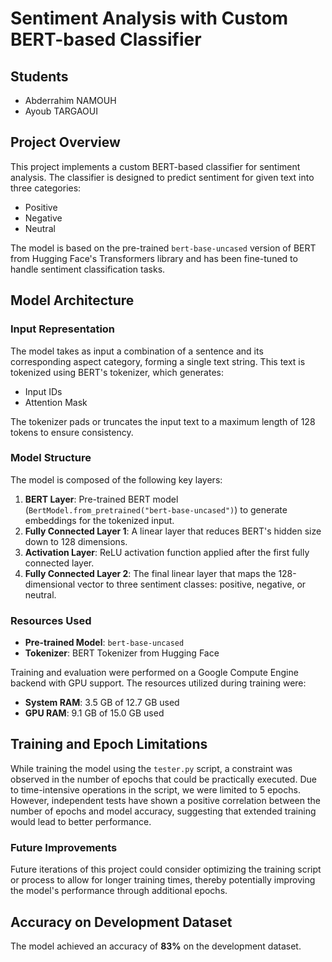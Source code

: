 # Sentiment Analysis with Custom BERT-based Classifier

## Students
- Abderrahim NAMOUH
- Ayoub TARGAOUI

## Project Overview
This project implements a custom BERT-based classifier for sentiment analysis. The classifier is designed to predict sentiment for given text into three categories:
- Positive
- Negative
- Neutral

The model is based on the pre-trained `bert-base-uncased` version of BERT from Hugging Face's Transformers library and has been fine-tuned to handle sentiment classification tasks.

## Model Architecture

### Input Representation
The model takes as input a combination of a sentence and its corresponding aspect category, forming a single text string. This text is tokenized using BERT's tokenizer, which generates:
- Input IDs
- Attention Mask

The tokenizer pads or truncates the input text to a maximum length of 128 tokens to ensure consistency.

### Model Structure
The model is composed of the following key layers:
1. **BERT Layer**: Pre-trained BERT model (`BertModel.from_pretrained("bert-base-uncased")`) to generate embeddings for the tokenized input.
2. **Fully Connected Layer 1**: A linear layer that reduces BERT's hidden size down to 128 dimensions.
3. **Activation Layer**: ReLU activation function applied after the first fully connected layer.
4. **Fully Connected Layer 2**: The final linear layer that maps the 128-dimensional vector to three sentiment classes: positive, negative, or neutral.

### Resources Used
- **Pre-trained Model**: `bert-base-uncased`
- **Tokenizer**: BERT Tokenizer from Hugging Face

Training and evaluation were performed on a Google Compute Engine backend with GPU support. The resources utilized during training were:
- **System RAM**: 3.5 GB of 12.7 GB used
- **GPU RAM**: 9.1 GB of 15.0 GB used

## Training and Epoch Limitations
While training the model using the `tester.py` script, a constraint was observed in the number of epochs that could be practically executed. Due to time-intensive operations in the script, we were limited to 5 epochs. However, independent tests have shown a positive correlation between the number of epochs and model accuracy, suggesting that extended training would lead to better performance.

### Future Improvements
Future iterations of this project could consider optimizing the training script or process to allow for longer training times, thereby potentially improving the model's performance through additional epochs.

## Accuracy on Development Dataset
The model achieved an accuracy of **83%** on the development dataset.



